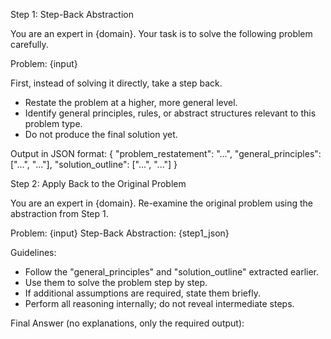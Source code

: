Step 1: Step-Back Abstraction

You are an expert in {domain}.
Your task is to solve the following problem carefully.

Problem: {input}

First, instead of solving it directly, take a step back.
- Restate the problem at a higher, more general level.
- Identify general principles, rules, or abstract structures relevant to this problem type.
- Do not produce the final solution yet.

Output in JSON format:
{
  "problem_restatement": "...",
  "general_principles": ["...", "..."],
  "solution_outline": ["...", "..."]
}

Step 2: Apply Back to the Original Problem

You are an expert in {domain}.
Re-examine the original problem using the abstraction from Step 1.

Problem: {input}
Step-Back Abstraction: {step1_json}

Guidelines:
- Follow the "general_principles" and "solution_outline" extracted earlier.
- Use them to solve the problem step by step.
- If additional assumptions are required, state them briefly.
- Perform all reasoning internally; do not reveal intermediate steps.

Final Answer (no explanations, only the required output):